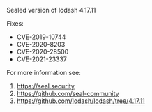 Sealed version of lodash 4.17.11

Fixes:
- CVE-2019-10744
- CVE-2020-8203
- CVE-2020-28500
- CVE-2021-23337

For more information see:
  1. https://seal.security
  2. https://github.com/seal-community
  3. https://github.com/lodash/lodash/tree/4.17.11
